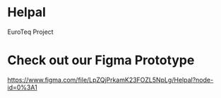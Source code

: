 # Helpal
EuroTeq Project

# Check out our Figma Prototype
https://www.figma.com/file/LpZQjPrkamK23FOZL5NpLg/Helpal?node-id=0%3A1
